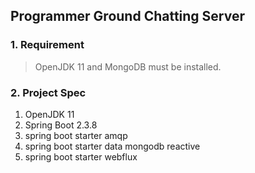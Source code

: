 ## Programmer Ground Chatting Server

### 1. Requirement
> OpenJDK 11 and MongoDB must be installed.

### 2. Project Spec
1. OpenJDK 11
1. Spring Boot 2.3.8
2. spring boot starter amqp
3. spring boot starter data mongodb reactive
4. spring boot starter webflux